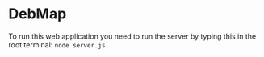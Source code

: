 # DebMap

To run this web application you need to run the server by typing this in the root terminal:
```node server.js```
